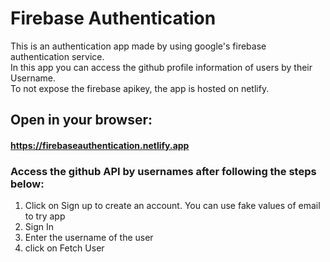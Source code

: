 # Firebase Authentication
 
 This is an authentication app made by using google's firebase authentication service. <br/>
 In this app you can access the github profile information of users by their Username. <br/>
 To not expose the firebase apikey, the app is hosted on netlify.
 
 ## Open in your browser:
 #### https://firebaseauthentication.netlify.app

### Access the github API by usernames after following the steps below:
  1. Click on Sign up to create an account. You can use fake values of email to try app
  2. Sign In
  3. Enter the username of the user
  4. click on Fetch User
